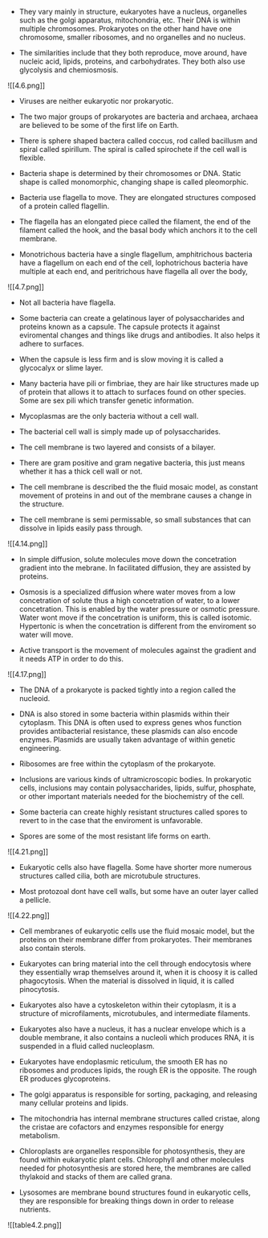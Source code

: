 
- They vary mainly in structure, eukaryotes have a nucleus, organelles such as the golgi apparatus, mitochondria, etc. Their DNA is within multiple chromosomes. Prokaryotes on the other hand have one chromosome, smaller ribosomes, and no organelles and no nucleus. 

- The similarities include that they both reproduce, move around, have nucleic acid, lipids, proteins, and carbohydrates. They both also use glycolysis and chemiosmosis. 

![[4.6.png]]

- Viruses are neither eukaryotic nor prokaryotic. 

- The two major groups of prokaryotes are bacteria and archaea, archaea are believed to be some of the first life on Earth. 

- There is sphere shaped bactera called coccus, rod called bacillusm and spiral called spirillum. The spiral is called spirochete if the cell wall is flexible. 

- Bacteria shape is determined by their chromosomes or DNA. Static shape is called monomorphic, changing shape is called pleomorphic. 

- Bacteria use flagella to move. They are elongated structures composed of a protein called flagellin. 

- The flagella has an elongated piece called the filament, the end of the filament called the hook, and the basal body which anchors it to the cell membrane. 

- Monotrichous bacteria have a single flagellum, amphitrichous bacteria have a flagellum on each end of the cell, lophotrichous bacteria have multiple at each end, and peritrichous have flagella all over the body, 

![[4.7.png]]

- Not all bacteria have flagella. 

- Some bacteria can create a gelatinous layer of polysaccharides and proteins known as a capsule. The capsule protects it against eviromental changes and things like drugs and antibodies. It also helps it adhere to surfaces. 

- When the capsule is less firm and is slow moving it is called a glycocalyx or slime layer. 

- Many bacteria have pili or fimbriae, they are hair like structures made up of protein that allows it to attach to surfaces found on other species. Some are sex pili which transfer genetic information. 

- Mycoplasmas are the only bacteria without a cell wall. 

- The bacterial cell wall is simply made up of polysaccharides. 

- The cell membrane is two layered and consists of a bilayer. 

- There are gram positive and gram negative bacteria, this just means whether it has a thick cell wall or not. 

- The cell membrane is described the the fluid mosaic model, as constant movement of proteins in and out of the membrane causes a change in the structure. 

- The cell membrane is semi permissable, so small substances that can dissolve in lipids easily pass through. 

![[4.14.png]]

- In simple diffusion, solute molecules move down the concetration gradient into the mebrane. In facilitated diffusion, they are assisted by proteins. 

- Osmosis is a specialized diffusion where water moves from a low concetration of solute thus a high concetration of water, to a lower concetration. This is enabled by the water pressure or osmotic pressure. Water wont move if the concetration is uniform, this is called isotomic. Hypertonic is when the concetration is different from the enviroment so water will move. 

- Active transport is the movement of molecules against the gradient and it needs ATP in order to do this. 

![[4.17.png]]

- The DNA of a prokaryote is packed tightly into a region called the nucleoid.  

- DNA is also stored in some bacteria within plasmids within their cytoplasm. This DNA is often used to express genes whos function provides antibacterial resistance, these plasmids can also encode enzymes. Plasmids are usually taken advantage of within genetic engineering. 

- Ribosomes are free within the cytoplasm of the prokaryote. 

- Inclusions are various kinds of ultramicroscopic bodies. In prokaryotic cells, inclusions may contain polysaccharides, lipids, sulfur, phosphate, or other important materials needed for the biochemistry of the cell.

- Some bacteria can create highly resistant structures called spores to revert to in the case that the enviroment is unfavorable.

- Spores are some of the most resistant life forms on earth. 

![[4.21.png]]

- Eukaryotic cells also have flagella. Some have shorter more numerous structures called cilia, both are microtubule structures. 

- Most protozoal dont have cell walls, but some have an outer layer called a pellicle. 

![[4.22.png]]

- Cell membranes of eukaryotic cells use the fluid mosaic model, but the proteins on their membrane differ from prokaryotes. Their membranes also contain sterols. 

- Eukaryotes can bring material into the cell through endocytosis where they essentially wrap themselves around it, when it is choosy it is called phagocytosis. When the material is dissolved in liquid, it is called pinocytosis. 

- Eukaryotes also have a cytoskeleton within their cytoplasm, it is a structure of microfilaments, microtubules, and intermediate filaments. 

- Eukaryotes also have a nucleus, it has a nuclear envelope which is a double membrane, it also contains a nucleoli which produces RNA, it is suspended in a fluid called nucleoplasm. 

- Eukaryotes have endoplasmic reticulum, the smooth ER has no ribosomes and produces lipids, the rough ER is the opposite. The rough ER produces glycoproteins. 

- The golgi apparatus is responsible for sorting, packaging, and releasing many cellular proteins and lipids. 

- The mitochondria has internal membrane structures called cristae, along the cristae are cofactors and enzymes responsible for energy metabolism. 

- Chloroplasts are organelles responsible for photosynthesis, they are found within eukaryotic plant cells. Chlorophyll and other molecules needed for photosynthesis are stored here, the membranes are called thylakoid and stacks of them are called grana. 

- Lysosomes are membrane bound structures found in eukaryotic cells, they are responsible for breaking things down in order to release nutrients. 

![[table4.2.png]]